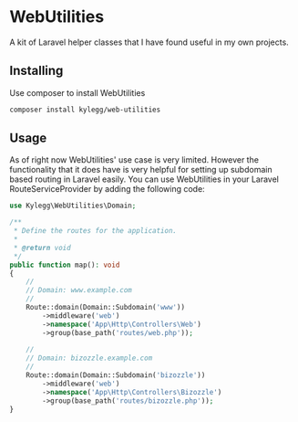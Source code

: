 # WebUtilities
A kit of Laravel helper classes that I have found useful in my own projects.

## Installing
Use composer to install WebUtilities
```bash
composer install kylegg/web-utilities
```

## Usage
As of right now WebUtilities' use case is very limited. However the functionality that it does have is very helpful for setting up subdomain based routing in Laravel easily.
You can use WebUtilities in your Laravel RouteServiceProvider by adding the following code:
```php
use Kylegg\WebUtilities\Domain;

/**
 * Define the routes for the application.
 *
 * @return void
 */
public function map(): void
{
	//
	// Domain: www.example.com
	//
	Route::domain(Domain::Subdomain('www'))
		->middleware('web')
		->namespace('App\Http\Controllers\Web')
		->group(base_path('routes/web.php'));
	
	//
	// Domain: bizozzle.example.com
	//
	Route::domain(Domain::Subdomain('bizozzle'))
		->middleware('web')
		->namespace('App\Http\Controllers\Bizozzle')
		->group(base_path('routes/bizozzle.php'));
}
```